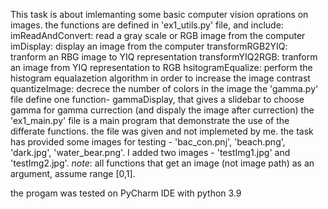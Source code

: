 This task is about imlemanting some basic computer vision oprations on images.
the functions are defined in 'ex1_utils.py' file, and include:
imReadAndConvert: read a gray scale or RGB image from the computer
imDisplay: display an image from the computer
transformRGB2YIQ: tranform an RBG image to YIQ representation
transformYIQ2RGB: tranform an image from YIQ representation to RGB
hsitogramEqualize: perform the histogram equalazetion algorithm in order to increase the image contrast
quantizeImage: decrece the number of colors in the image
the 'gamma.py' file define one function- gammaDisplay, that gives a slidebar to choose gamma for gamma currection (and dispaly the image after currection)
the 'ex1_main.py' file is a main program that demonstrate the use of the differate functions. the file was given and not implemeted by me.
the task has provided some images for testing - 'bac_con.pnj', 'beach.png', 'dark.jpg', 'water_bear.png'. I added two images - 'testImg1.jpg' and 'testImg2.jpg'.
*note*: all functions that get an image (not image path) as an argument, assume range [0,1].

the progam was tested on PyCharm IDE with python 3.9
